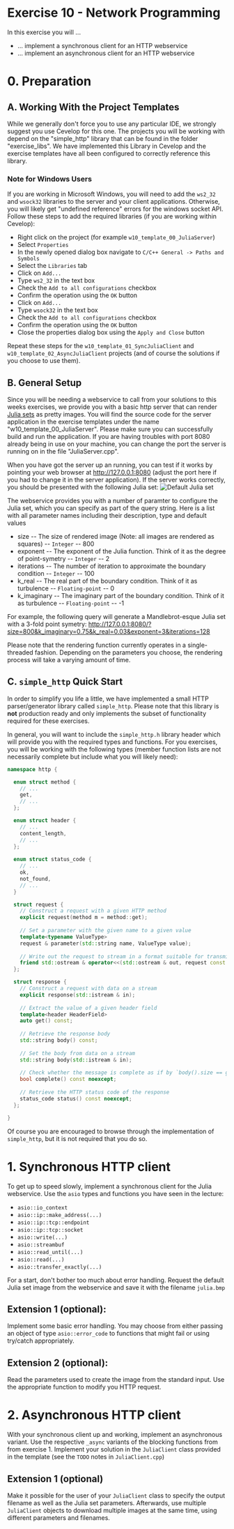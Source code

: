 Exercise 10 - Network Programming
=================================

In this exercise you will ...

* ... implement a synchronous client for an HTTP webservice
* ... implement an asynchronous client for an HTTP webservice

# 0. Preparation

## A. Working With the Project Templates

While we generally don't force you to use any particular IDE, we strongly suggest you use Cevelop for this one.
The projects you will be working with depend on the "simple_http" library that can be found in the folder "exercise_libs".
We have implemented this Library in Cevelop and the exercise templates have all been configured to correctly reference this library.

### Note for Windows Users

If you are working in Microsoft Windows, you will need to add the `ws2_32` and `wsock32` libraries to the server and your client applications.
Otherwise, you will likely get "undefined reference" errors for the windows socket API.
Follow these steps to add the required libraries (if you are working within Cevelop):

* Right click on the project (for example `w10_template_00_JuliaServer`)
* Select `Properties`
* In the newly opened dialog box navigate to `C/C++ General -> Paths and Symbols`
* Select the `Libraries` tab
* Click on `Add...`
* Type `ws2_32` in the text box
* Check the `Add to all configurations` checkbox
* Confirm the operation using the `OK` button
* Click on `Add...`
* Type `wsock32` in the text box
* Check the `Add to all configurations` checkbox
* Confirm the operation using the `OK` button
* Close the properties dialog box using the `Apply and Close` button

Repeat these steps for the `w10_template_01_SyncJuliaClient` and `w10_template_02_AsyncJuliaClient` projects (and of course the solutions if you choose to use them).

## B. General Setup

Since you will be needing a webservice to call from your solutions to this weeks exercises, we provide you with a basic http server that can render [Julia sets](https://en.wikipedia.org/wiki/Julia_set) as pretty images.
You will find the source code for the server application in the exercise templates under the name "w10_template_00_JuliaServer".
Please make sure you can successfully build and run the application.
If you are having troubles with port 8080 already being in use on your machine, you can change the port the server is running on in the file "JuliaServer.cpp".

When you have got the server up an running, you can test if it works by pointing your web browser at <http://127.0.0.1:8080> (adjust the port here if you had to change it in the server application).
If the server works correctly, you should be presented with the following Julia set:
![Default Julia set](julia.png)

The webservice provides you with a number of paramter to configure the Julia set, which you can specify as part of the query string.
Here is a list with all parameter names including their description, type and default values

* size -- The size of rendered image (Note: all images are rendered as squares) -- `Integer` -- 800
* exponent -- The exponent of the Julia function. Think of it as the degree of point-symetry -- `Integer` -- 2
* iterations -- The number of iteration to approximate the boundary condition -- `Integer` -- 100
* k_real -- The real part of the boundary condition. Think of it as turbulence -- `Floating-point` -- 0
* k_imaginary -- The imaginary part of the boundary condition. Think of it as turbulence -- `Floating-point` -- -1

For example, the following query will generate a Mandlebrot-esque Julia set with a 3-fold point symetry: <http://127.0.0.1:8080/?size=800&k_imaginary=0.75&k_real=0.03&exponent=3&iterations=128>

Please note that the rendering function currently operates in a single-threaded fashion.
Depending on the parameters you choose, the rendering process will take a varying amount of time.

## C. `simple_http` Quick Start

In order to simplify you life a little, we have implemented a small HTTP parser/generator library called `simple_http`.
Please note that this library is **not** production ready and only implements the subset of functionality required for these exercises.

In general, you will want to include the `simple_http.h` library header which will provide you with the required types and functions.
For you exercises, you will be working with the following types (member function lists are not necessarily complete but include what you will likely need):

```c++
namespace http {

  enum struct method {
    // ...
    get,
    // ...
  };

  enum struct header {
    // ...
    content_length,
    // ...
  };
  
  enum struct status_code {
    // ...
    ok,
    not_found,
    // ...    
  }

  struct request {
    // Construct a request with a given HTTP method
    explicit request(method m = method::get);
    
    // Set a parameter with the given name to a given value
    template<typename ValueType>
    request & parameter(std::string name, ValueType value);
    
    // Write out the request to stream in a format suitable for transmission to an HTTP server
    friend std::ostream & operator<<(std::ostream & out, request const & req);
  };

  struct response {
    // Construct a request with data on a stream
    explicit response(std::istream & in);
    
    // Extract the value of a given header field
    template<header HeaderField>
    auto get() const;
   
    // Retrieve the response body
    std::string body() const;
    
    // Set the body from data on a stream
    std::string body(std::istream & in);
    
    // Check whether the message is complete as if by `body().size == get<header::content_length>()`
    bool complete() const noexcept;
    
    // Retrieve the HTTP status code of the response
    status_code status() const noexcept;
  };

}

```

Of course you are encouraged to browse through the implementation of `simple_http`, but it is not required that you do so.

# 1. Synchronous HTTP client

To get up to speed slowly, implement a synchronous client for the Julia webservice.
Use the `asio` types and functions you have seen in the lecture:

  * `asio::io_context`
  * `asio::ip::make_address(...)`
  * `asio::ip::tcp::endpoint`
  * `asio::ip::tcp::socket`
  * `asio::write(...)`
  * `asio::streambuf`
  * `asio::read_until(...)`
  * `asio::read(...)`
  * `asio::transfer_exactly(...)`

For a start, don't bother too much about error handling.
Request the default Julia set image from the webservice and save it with the filename `julia.bmp`

## Extension 1 (optional):

Implement some basic error handling.
You may choose from either passing an object of type `asio::error_code` to functions that might fail or using try/catch appropriately.

## Extension 2 (optional):

Read the parameters used to create the image from the standard input.
Use the appropriate function to modify you HTTP request.

# 2. Asynchronous HTTP client

With your synchronous client up and working, implement an asynchronous variant.
Use the respective `_async` variants of the blocking functions from from exercise 1.
Implement your solution in the `JuliaClient` class provided in the template (see the `TODO` notes in `JuliaClient.cpp`)

## Extension 1 (optional)

Make it possible for the user of your `JuliaClient` class to specify the output filename as well as the Julia set parameters.
Afterwards, use multiple `JuliaClient` objects to download multiple images at the same time, using different parameters and filenames.
